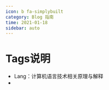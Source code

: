 ```yaml
---
icon: b fa-simplybuilt
category: Blog 指南
time: 2021-01-18
sidebar: auto
---
```

# Tags说明
- Lang：计算机语言技术相关原理与解释
- 
